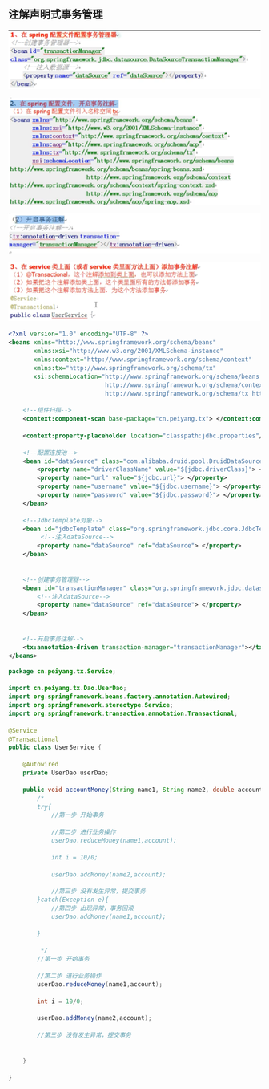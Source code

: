 ## 注解声明式事务管理



![截屏2021-07-10 下午11.15.20](https://raw.githubusercontent.com/DataDevLPY/TyporaPicStore/main/Picture202111220045086.png?token=AWS37JNY6DUEB2HO7LI3H7TBTJ36C)

![截屏2021-07-10 下午11.15.38](https://raw.githubusercontent.com/DataDevLPY/TyporaPicStore/main/Picture202111220045646.png?token=AWS37JO6EON2UB5HBFXUZUTBTJ36I)

![截屏2021-07-10 下午11.16.02](https://raw.githubusercontent.com/DataDevLPY/TyporaPicStore/main/Picture202111220045437.png?token=AWS37JNB7ADI7HVC4JSP7OTBTJ36M)



![截屏2021-07-10 下午11.16.42](https://raw.githubusercontent.com/DataDevLPY/TyporaPicStore/main/Picture202111220045207.png?token=AWS37JNIJA5VHNJYPRC5ZWTBTJ36Q)





```xml
<?xml version="1.0" encoding="UTF-8" ?>
<beans xmlns="http://www.springframework.org/schema/beans"
       xmlns:xsi="http://www.w3.org/2001/XMLSchema-instance"
       xmlns:context="http://www.springframework.org/schema/context"
       xmlns:tx="http://www.springframework.org/schema/tx"
       xsi:schemaLocation="http://www.springframework.org/schema/beans http://www.springframework.org/schema/beans/spring-beans.xsd
                           http://www.springframework.org/schema/context http://www.springframework.org/schema/context/spring-context.xsd
                           http://www.springframework.org/schema/tx http://www.springframework.org/schema/tx/spring-tx.xsd">

    <!--组件扫描-->
    <context:component-scan base-package="cn.peiyang.tx"> </context:component-scan>
    
    <context:property-placeholder location="classpath:jdbc.properties"/>

    <!--配置连接池-->
    <bean id="dataSource" class="com.alibaba.druid.pool.DruidDataSource">
        <property name="driverClassName" value="${jdbc.driverClass}"> </property>
        <property name="url" value="${jdbc.url}"> </property>
        <property name="username" value="${jdbc.username}"> </property>
        <property name="password" value="${jdbc.password}"> </property>
    </bean>

    <!--JdbcTemplate对象-->
    <bean id="jdbcTemplate" class="org.springframework.jdbc.core.JdbcTemplate">
         <!--注入dataSource-->
        <property name="dataSource" ref="dataSource"> </property>
    </bean>


    <!--创建事务管理器-->
    <bean id="transactionManager" class="org.springframework.jdbc.datasource.DataSourceTransactionManager">
        <!--注入dataSource-->
        <property name="dataSource" ref="dataSource"> </property>
    </bean>


    <!--开启事务注解-->
    <tx:annotation-driven transaction-manager="transactionManager"></tx:annotation-driven>
</beans>

```



```java
package cn.peiyang.tx.Service;

import cn.peiyang.tx.Dao.UserDao;
import org.springframework.beans.factory.annotation.Autowired;
import org.springframework.stereotype.Service;
import org.springframework.transaction.annotation.Transactional;

@Service
@Transactional
public class UserService {

    @Autowired
    private UserDao userDao;

    public void accountMoney(String name1, String name2, double account){
        /*
        try{
            //第一步 开始事务

            //第二步 进行业务操作
            userDao.reduceMoney(name1,account);

            int i = 10/0;

            userDao.addMoney(name2,account);

            //第三步 没有发生异常，提交事务
        }catch(Exception e){
            //第四步 出现异常，事务回滚
            userDao.addMoney(name1,account);

        }

         */
        //第一步 开始事务

        //第二步 进行业务操作
        userDao.reduceMoney(name1,account);

        int i = 10/0;

        userDao.addMoney(name2,account);

        //第三步 没有发生异常，提交事务


    }

}

```





